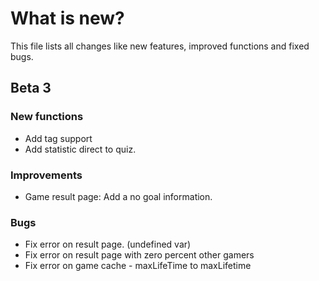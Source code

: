 # What is new?
This file lists all changes like new features, improved functions and fixed bugs.

## Beta 3
### New functions
  * Add tag support
  * Add statistic direct to quiz.
  
### Improvements
  * Game result page: Add a no goal information.
  
### Bugs
  * Fix error on result page. (undefined var)
  * Fix error on result page with zero percent other gamers
  * Fix error on game cache - maxLifeTime to maxLifetime